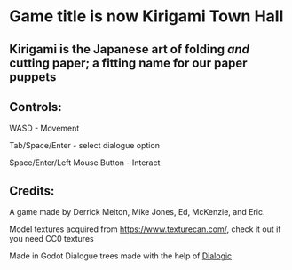 # Game title is now Kirigami Town Hall
## Kirigami is the Japanese art of folding _and_ cutting paper; a fitting name for our paper puppets
## Controls:
WASD - Movement

Tab/Space/Enter - select dialogue option

Space/Enter/Left Mouse Button - Interact

## Credits:

A game made by Derrick Melton, Mike Jones, Ed, McKenzie, and Eric.

Model textures acquired from https://www.texturecan.com/, check it out if you need CC0 textures

Made in Godot
Dialogue trees made with the help of [Dialogic](https://github.com/dialogic-godot/dialogicZ)
